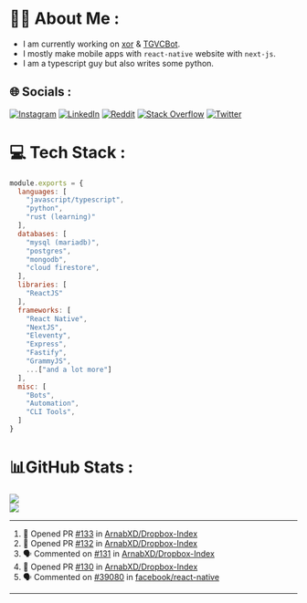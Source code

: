 # 🧑‍💻 About Me :
* I am currently working on [xor](https://github.com/xorgram/xor) & [TGVCBot](https://github.com/ArnabXD/TGVCBot).
* I mostly make mobile apps with `react-native` website with `next-js`.
* I am a typescript guy but also writes some python.

## 🌐 Socials :
[![Instagram](https://img.shields.io/badge/Instagram-%23E4405F.svg?logo=Instagram&logoColor=white)](https://instagram.com/arnabparyali) [![LinkedIn](https://img.shields.io/badge/LinkedIn-%230077B5.svg?logo=linkedin&logoColor=white)](https://linkedin.com/in/arnabparyali) [![Reddit](https://img.shields.io/badge/Reddit-%23FF4500.svg?logo=Reddit&logoColor=white)](https://reddit.com/user/ArnabXD) [![Stack Overflow](https://img.shields.io/badge/-Stackoverflow-FE7A16?logo=stack-overflow&logoColor=white)](https://stackoverflow.com/users/12250600) [![Twitter](https://img.shields.io/badge/Twitter-%231DA1F2.svg?logo=Twitter&logoColor=white)](https://twitter.com/arnabparyali) 

# 💻 Tech Stack :

```js
module.exports = {
  languages: [
    "javascript/typescript",
    "python",
    "rust (learning)"
  ],
  databases: [
    "mysql (mariadb)",
    "postgres",
    "mongodb",
    "cloud firestore",
  ],
  libraries: [
    "ReactJS"
  ],
  frameworks: [
    "React Native",
    "NextJS",
    "Eleventy",
    "Express",
    "Fastify",
    "GrammyJS",
    ...["and a lot more"]
  ],
  misc: [
    "Bots",
    "Automation",
    "CLI Tools",
  ]
}
```

# 📊GitHub Stats :
![](https://github-readme-stats.vercel.app/api?username=ArnabXD&theme=tokyonight&hide_border=false&include_all_commits=false&count_private=false)<br/>
![](https://github-readme-stats.vercel.app/api/top-langs/?username=ArnabXD&theme=tokyonight&hide_border=false&include_all_commits=false&count_private=false&layout=compact)

---

<!--START_SECTION:activity-->
1. 💪 Opened PR [#133](https://github.com/ArnabXD/Dropbox-Index/pull/133) in [ArnabXD/Dropbox-Index](https://github.com/ArnabXD/Dropbox-Index)
2. 💪 Opened PR [#132](https://github.com/ArnabXD/Dropbox-Index/pull/132) in [ArnabXD/Dropbox-Index](https://github.com/ArnabXD/Dropbox-Index)
3. 🗣 Commented on [#131](https://github.com/ArnabXD/Dropbox-Index/issues/131#issuecomment-1770093134) in [ArnabXD/Dropbox-Index](https://github.com/ArnabXD/Dropbox-Index)
4. 💪 Opened PR [#130](https://github.com/ArnabXD/Dropbox-Index/pull/130) in [ArnabXD/Dropbox-Index](https://github.com/ArnabXD/Dropbox-Index)
5. 🗣 Commented on [#39080](https://github.com/facebook/react-native/issues/39080#issuecomment-1715585498) in [facebook/react-native](https://github.com/facebook/react-native)
<!--END_SECTION:activity-->

---

